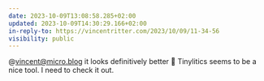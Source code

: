 ```yaml
---
date: 2023-10-09T13:08:58.285+02:00
updated: 2023-10-09T14:30:29.166+02:00
in-reply-to: https://vincentritter.com/2023/10/09/11-34-56
visibility: public
---
```


@vincent@micro.blog it looks definitively better 👏
Tinylitics seems to be a nice tool.  I need to check it out.
